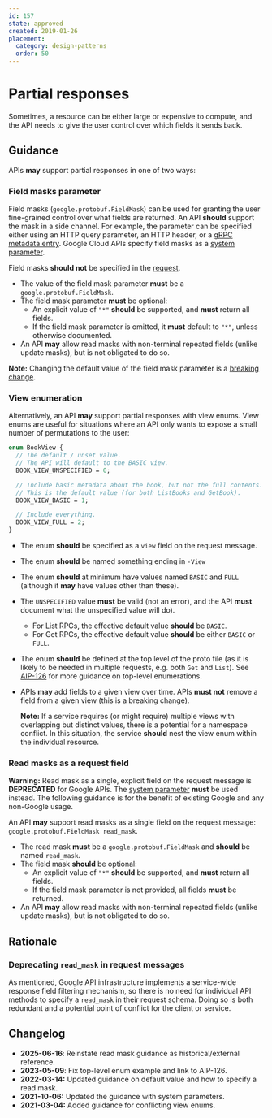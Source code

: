 ```yaml
---
id: 157
state: approved
created: 2019-01-26
placement:
  category: design-patterns
  order: 50
---
```


# Partial responses

Sometimes, a resource can be either large or expensive to compute, and the API
needs to give the user control over which fields it sends back.

## Guidance

APIs **may** support partial responses in one of two ways:

### Field masks parameter

Field masks (`google.protobuf.FieldMask`) can be used for granting the user
fine-grained control over what fields are returned. An API **should** support the mask in a side channel.
For example, the parameter can be specified either using an HTTP query
parameter, an HTTP header, or a [gRPC metadata entry][1]. Google Cloud APIs specify field masks as a [system parameter][0].

Field masks **should not** be specified in the [request](./0157.md#read-masks-as-a-request-field).

- The value of the field mask parameter **must** be a `google.protobuf.FieldMask`.
- The field mask parameter **must** be optional:
  - An explicit value of `"*"` **should** be supported, and **must** return all
    fields.
  - If the field mask parameter is omitted, it **must** default to `"*"`, unless otherwise documented.
- An API **may** allow read masks with non-terminal repeated fields (unlike
  update masks), but is not obligated to do so.

**Note:** Changing the default value of the field mask parameter is a [breaking change](../0180.md#semantic-changes).

### View enumeration

Alternatively, an API **may** support partial responses with view enums.
View enums are useful for situations where an API only wants to expose a small
number of permutations to the user:

```proto
enum BookView {
  // The default / unset value.
  // The API will default to the BASIC view.
  BOOK_VIEW_UNSPECIFIED = 0;

  // Include basic metadata about the book, but not the full contents.
  // This is the default value (for both ListBooks and GetBook).
  BOOK_VIEW_BASIC = 1;

  // Include everything.
  BOOK_VIEW_FULL = 2;
}
```

- The enum **should** be specified as a `view` field on the request message.
- The enum **should** be named something ending in `-View`
- The enum **should** at minimum have values named `BASIC` and `FULL` (although
  it **may** have values other than these).
- The `UNSPECIFIED` value **must** be valid (not an error), and the API
  **must** document what the unspecified value will do).
  - For List RPCs, the effective default value **should** be `BASIC`.
  - For Get RPCs, the effective default value **should** be either `BASIC` or
    `FULL`.
- The enum **should** be defined at the top level of the proto file (as it is
  likely to be needed in multiple requests, e.g. both `Get` and `List`). See
  [AIP-126][] for more guidance on top-level enumerations.
- APIs **may** add fields to a given view over time. APIs **must not** remove a
  field from a given view (this is a breaking change).

  **Note:** If a service requires (or might require) multiple views with
  overlapping but distinct values, there is a potential for a namespace
  conflict. In this situation, the service **should** nest the view enum within
  the individual resource.

### Read masks as a request field

**Warning:** Read mask as a single, explicit field on the request message is
**DEPRECATED** for Google APIs. The [system parameter](#field-masks-parameter)
**must** be used instead. The following guidance is for the benefit of existing
Google and any non-Google usage.

An API **may** support read masks as a single field on the request message:
`google.protobuf.FieldMask read_mask`.

- The read mask **must** be a `google.protobuf.FieldMask` and **should** be
  named `read_mask`.
- The field mask **should** be optional:
  - An explicit value of `"*"` **should** be supported, and **must** return all
    fields.
  - If the field mask parameter is not provided, all fields **must** be
    returned.
- An API **may** allow read masks with non-terminal repeated fields (unlike
  update masks), but is not obligated to do so.

## Rationale

### Deprecating `read_mask` in request messages

As mentioned, Google API infrastructure implements a service-wide response
field filtering mechanism, so there is no need for individual API methods to
specify a `read_mask` in their request schema. Doing so is both redundant and a
potential point of conflict for the client or service.

## Changelog

- **2025-06-16**: Reinstate read mask guidance as historical/external reference.
- **2023-05-09**: Fix top-level enum example and link to AIP-126.
- **2022-03-14:** Updated guidance on default value and how to specify a read mask.
- **2021-10-06:** Updated the guidance with system parameters.
- **2021-03-04:** Added guidance for conflicting view enums.

[0]: https://cloud.google.com/apis/docs/system-parameters
[1]: https://grpc.io/docs/what-is-grpc/core-concepts/#metadata
[AIP-126]: ./0126.md